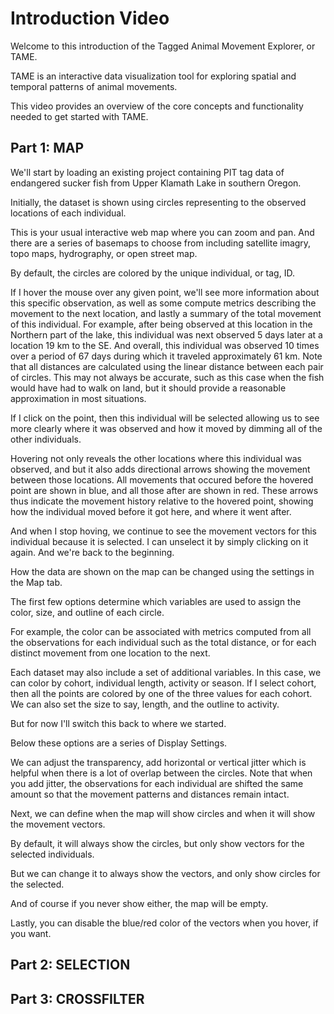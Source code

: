 # Introduction Video

Welcome to this introduction of the Tagged Animal Movement Explorer, or TAME.

TAME is an interactive data visualization tool for exploring spatial and temporal patterns of animal movements.

This video provides an overview of the core concepts and functionality needed to get started with TAME.

## Part 1: MAP

We'll start by loading an existing project containing PIT tag data of endangered sucker fish from Upper Klamath Lake in southern Oregon.

Initially, the dataset is shown using circles representing to the observed locations of each individual.

This is your usual interactive web map where you can zoom and pan. And there are a series of basemaps to choose from including satellite imagry, topo maps, hydrography, or open street map.

By default, the circles are colored by the unique individual, or tag, ID.

If I hover the mouse over any given point, we'll see more information about this specific observation, as well as some compute metrics describing the movement to the next location, and lastly a summary of the total movement of this individual. For example, after being observed at this location in the Northern part of the lake, this individual was next observed 5 days later at a location 19 km to the SE. And overall, this individual was observed 10 times over a period of 67 days during which it traveled approximately 61 km. Note that all distances are calculated using the linear distance between each pair of circles. This may not always be accurate, such as this case when the fish would have had to walk on land, but it should provide a reasonable approximation in most situations.

If I click on the point, then this individual will be selected allowing us to see more clearly where it was observed and how it moved by dimming all of the other individuals.

Hovering not only reveals the other locations where this individual was observed, and but it also adds directional arrows showing the movement between those locations. All movements that occured before the hovered point are shown in blue, and all those after are shown in red. These arrows thus indicate the movement history relative to the hovered point, showing how the individual moved before it got here, and where it went after.

And when I stop hoving, we continue to see the movement vectors for this individual because it is selected. I can unselect it by simply clicking on it again. And we're back to the beginning.

How the data are shown on the map can be changed using the settings in the Map tab.

The first few options determine which variables are used to assign the color, size, and outline of each circle.

For example, the color can be associated with metrics computed from all the observations for each individual such as the total distance, or for each distinct movement from one location to the next.

Each dataset may also include a set of additional variables. In this case, we can color by cohort, individual length, activity or season. If I select cohort, then all the points are colored by one of the three values for each cohort. We can also set the size to say, length, and the outline to activity.

But for now I'll switch this back to where we started.

Below these options are a series of Display Settings.

We can adjust the transparency, add horizontal or vertical jitter which is helpful when there is a lot of overlap between the circles. Note that when you add jitter, the observations for each individual are shifted the same amount so that the movement patterns and distances remain intact.

Next, we can define when the map will show circles and when it will show the movement vectors.

By default, it will always show the circles, but only show vectors for the selected individuals.

But we can change it to always show the vectors, and only show circles for the selected.

And of course if you never show either, the map will be empty.

Lastly, you can disable the blue/red color of the vectors when you hover, if you want.

## Part 2: SELECTION



## Part 3: CROSSFILTER


